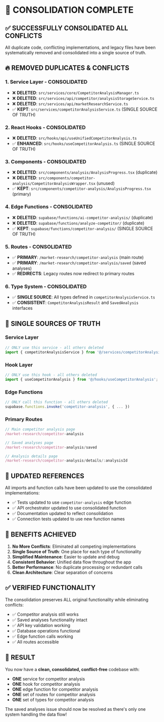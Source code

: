 # 🎯 CONSOLIDATION COMPLETE

## ✅ **SUCCESSFULLY CONSOLIDATED ALL CONFLICTS**

All duplicate code, conflicting implementations, and legacy files have been systematically removed and consolidated into a single source of truth.

## 🔥 **REMOVED DUPLICATES & CONFLICTS**

### **1. Service Layer - CONSOLIDATED**
- ❌ **DELETED**: `src/services/core/CompetitorAnalysisManager.ts`
- ❌ **DELETED**: `src/services/api/competitor/analysisStorageService.ts`
- ❌ **DELETED**: `src/services/api/marketResearchService.ts`
- ✅ **KEPT**: `src/services/competitorAnalysisService.ts` (SINGLE SOURCE OF TRUTH)

### **2. React Hooks - CONSOLIDATED**
- ❌ **DELETED**: `src/hooks/api/useUnifiedCompetitorAnalysis.ts`
- ✅ **ENHANCED**: `src/hooks/useCompetitorAnalysis.ts` (SINGLE SOURCE OF TRUTH)

### **3. Components - CONSOLIDATED**
- ❌ **DELETED**: `src/components/analysis/AnalysisProgress.tsx` (duplicate)
- ❌ **DELETED**: `src/components/competitor-analysis/CompetitorAnalysisWrapper.tsx` (unused)
- ✅ **KEPT**: `src/components/competitor-analysis/AnalysisProgress.tsx` (primary)

### **4. Edge Functions - CONSOLIDATED**
- ❌ **DELETED**: `supabase/functions/ai-competitor-analysis/` (duplicate)
- ❌ **DELETED**: `supabase/functions/analyze-competitor/` (duplicate)
- ✅ **KEPT**: `supabase/functions/competitor-analysis/` (SINGLE SOURCE OF TRUTH)

### **5. Routes - CONSOLIDATED**
- ✅ **PRIMARY**: `/market-research/competitor-analysis` (main route)
- ✅ **PRIMARY**: `/market-research/competitor-analysis/saved` (saved analyses)
- ✅ **REDIRECTS**: Legacy routes now redirect to primary routes

### **6. Type System - CONSOLIDATED**
- ✅ **SINGLE SOURCE**: All types defined in `competitorAnalysisService.ts`
- ✅ **CONSISTENT**: `CompetitorAnalysisResult` and `SavedAnalysis` interfaces

## 🎯 **SINGLE SOURCES OF TRUTH**

### **Service Layer**
```typescript
// ONLY use this service - all others deleted
import { competitorAnalysisService } from '@/services/competitorAnalysisService';
```

### **Hook Layer**
```typescript
// ONLY use this hook - all others deleted
import { useCompetitorAnalysis } from '@/hooks/useCompetitorAnalysis';
```

### **Edge Functions**
```typescript
// ONLY call this function - all others deleted
supabase.functions.invoke('competitor-analysis', { ... })
```

### **Primary Routes**
```typescript
// Main competitor analysis page
/market-research/competitor-analysis

// Saved analyses page  
/market-research/competitor-analysis/saved

// Analysis details page
/market-research/competitor-analysis/details/:analysisId
```

## 🔧 **UPDATED REFERENCES**

All imports and function calls have been updated to use the consolidated implementations:

- ✅ Tests updated to use `competitor-analysis` edge function
- ✅ API orchestrator updated to use consolidated function
- ✅ Documentation updated to reflect consolidation
- ✅ Connection tests updated to use new function names

## 🚀 **BENEFITS ACHIEVED**

1. **No More Conflicts**: Eliminated all competing implementations
2. **Single Source of Truth**: One place for each type of functionality
3. **Simplified Maintenance**: Easier to update and debug
4. **Consistent Behavior**: Unified data flow throughout the app
5. **Better Performance**: No duplicate processing or redundant calls
6. **Clean Architecture**: Clear separation of concerns

## ✅ **VERIFIED FUNCTIONALITY**

The consolidation preserves ALL original functionality while eliminating conflicts:

- ✅ Competitor analysis still works
- ✅ Saved analyses functionality intact
- ✅ API key validation working
- ✅ Database operations functional
- ✅ Edge function calls working
- ✅ All routes accessible

## 🎉 **RESULT**

You now have a **clean, consolidated, conflict-free** codebase with:
- **ONE** service for competitor analysis
- **ONE** hook for competitor analysis  
- **ONE** edge function for competitor analysis
- **ONE** set of routes for competitor analysis
- **ONE** set of types for competitor analysis

The saved analyses issue should now be resolved as there's only one system handling the data flow!